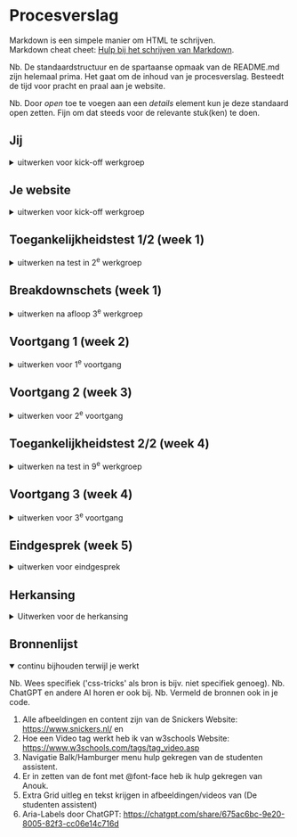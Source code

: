 # Procesverslag
Markdown is een simpele manier om HTML te schrijven.  
Markdown cheat cheet: [Hulp bij het schrijven van Markdown](https://github.com/adam-p/markdown-here/wiki/Markdown-Cheatsheet).

Nb. De standaardstructuur en de spartaanse opmaak van de README.md zijn helemaal prima. Het gaat om de inhoud van je procesverslag. Besteedt de tijd voor pracht en praal aan je website.

Nb. Door *open* toe te voegen aan een *details* element kun je deze standaard open zetten. Fijn om dat steeds voor de relevante stuk(ken) te doen.





## Jij

<details>
  <summary>uitwerken voor kick-off werkgroep</summary>

  ### Auteur: 
  Naoufal Haddouzi
  #### Je startniveau: 
  Blauw

  #### Je focus: 
  Surface Plane
 
</details>





## Je website

<details>
  <summary>uitwerken voor kick-off werkgroep</summary>

  ### Je opdracht: 

  link naar de website die je gaat namaken óf de naam/omschrijving van je eigen ontwerp

  https://www.snickers.nl/


  #### Screenshot(s) van de eerste pagina (small screen): 
  Home Pagina

  <img src="readme-images/home.jpg" width="375px" alt="Screenshot van de home pagina op de snickers website">

  #### Screenshot(s) van de tweede pagina (small screen):
  Stukje Geschiedenis Pagina

  <img src="readme-images/geschiedenis.jpg" width="375px" alt="Screenshot van de geschiedenis pagina op de snickers website">
 
</details>



## Toegankelijkheidstest 1/2 (week 1)

<details>
  <summary>uitwerken na test in 2<sup>e</sup> werkgroep</summary>

  ### Bevindingen
  Lijst met je bevindingen die in de test naar voren kwamen:

  - H2 element boven de H1 element
  - Website gebruikt geen complexe afbeeldingen
  - Videos kunnen gestopt worden in de website zelf
  - Geen darkmode support
  - Sommige afbeeldingen bewegen een kleinbeetje
  - Elke afbeelding heeft een ALT tekst
  - Perfecte kleuren contrast

</details>



## Breakdownschets (week 1)

<details>
  <summary>uitwerken na afloop 3<sup>e</sup> werkgroep</summary>

  ### de hele pagina: 

  Een logo rechts boven met een dropdown menu aan de zijkant, vervolgens een advertentie er onder, waar ook nog een button is om door te gaan naar een andere scherm. Ook nog alle verschillende Snickers die worden verkocht op dit moment.

  <img src="readme-images/volledigescreen.jpg" width="375px" alt="Een logo rechts boven met een dropdown menu aan de zijkant, vervolgens een advertentie er onder, waar ook nog een button is om door te gaan naar een andere scherm. Ook nog alle verschillende Snickers die worden verkocht op dit moment.">

  Meer advertenties en een footer met algemene informatie

  <img src="readme-images/volledigescreen2.jpg" width="375px" alt="Meer advertenties en een footer met algemene informatie">

  ### dynamisch deel: 

  Als het scherm een telefoon is, zal de navigatie bar een dropdown menu worden.

  <img src="readme-images/menu.jpg" width="375px" alt="Als het scherm een telefoon is, zal de navigatie bar een dropdown menu worden.">

  ### wellicht nog een dynamisch deel: 

  Afbeelding beweegt en de button highlight wanneer er op wordt gehoverd, met een kleine pauze. Ook zit er een video in.

  <img src="readme-images/button.jpg" width="375px" alt="Afbeelding beweegt en de button highlight wanneer er op wordt gehoverd, met een kleine pauze">

</details>





## Voortgang 1 (week 2)

<details>
  <summary>uitwerken voor 1<sup>e</sup> voortgang</summary>

  ### Stand van zaken

  Ik heb begonnen met alle content in mijn code te zetten. De tekst-inhoud was wel vanzelfsprekend. Wel waren sommmige headers niet logisch ingedeelt (dit staat ook in mijn bevindingen), dus ik heb besproken met de docent en gekeken wat nu het beste optie zou zijn qua headers.
  
Screenshots van nieuwe headers en tekst:

 <img src="readme-images/headers.png" width="375px" alt="Headers aangepast in code">


  Bij de afbeeldingen heb ik een nieuwe mapje gemaakt genaamd "images". Toch ging het mis met een paar afbeeldingen die ik direct uit de website heb gehaald. Soms waren ze niet compleet dus er misten een stukje of het moment dat het maar 1px was en helemaal niet kon gebruiken. Dit kwam blijkbaar door dat sommige afbeeldingen vast zaten in hun eigen database. Ik heb toen gezocht naar andere afbeeldingen die ik kon gebruiken.

Screenshots van afbeeldingen en foute pogingen:

<img src="readme-images/Images.png" width="375px" alt="Alle afbeeldingen in mijn mapje">
 <img src="readme-images/1pxfotogoede.png" width="375px" alt="De goede afbeelding die 1px is">
 <img src="readme-images/1pxfoto.png" width="375px" alt="foute poging 1px afbeelding">


  Er zat ook een video in mijn gekozen website. Dit viel wel mee op uiteindelijk in mijn code te zetten alleen moest ik gebruik maken van de "video" tag. 

   ### Agenda voor meeting

  Geen agenda gemaakt 

  ### Verslag van meeting
  hier na afloop snel de uitkomsten van de meeting vastleggen

  - In mijn website was de H1 niet helemaal logisch dus ik had nagevraagd wat ik de H1 zou maken. Ik kreeg te horen dat de logo het beste is om H1 te maken. Dus ik heb dat aangepast.
  - Bespreken of een hamburger menu handig is in mijn site. Uiteindelijk zijn we daar voor gegaan.
  - Ik had een section zonder header dus ik kreeg een "info" op mijn html van we w3school validation. Dit moet ik gaan aanpassen omdat de screenreader het ook niet lezen.
  - Taal van Engels naar Nederlands omdat alle content in het Nederlands is. Dit helpt ook met de screenreader.

</details>





## Voortgang 2 (week 3)

<details>
  <summary>uitwerken voor 2<sup>e</sup> voortgang</summary>

  ### Stand van zaken

  Ik ben begonnen met het maken van een header en footer en het alvast creeren van mijn tweede pagina. 

  Tijdens het creeren van mijn footer en header heb ik gemerkt dat ze allebij niet tegen de zijkanten kwamen. Douwe heeft me gelukkig daarbij geholpen en het lag aan dat de universal selector niet de padding en margin op "0" had. Sommige browsers zijn daar vervelend mij inclusief Firefox. 

  Ik ben begonnen met het opstellen van mijn css. Ik heb een Root gemaakt. Dit eigenlijk gewoon een stylesheet waar je verschillende kleuren, font-sizes etc al kan maken en dan gemakkelijk kan toevoegen op andere elementen. Ik had hier een beetje moeite mee omdat ik steeds in de war raakten met welke namen ik heb gebruikt. 

  Over namen gesproken, ik kreeg een goede tip van Anouk dat ik de namen van mijn images moest veranderen. Ik had overal een hoofdletter bij het begin en dit maakt niet perse uit maar het maakt het wel makkelijker als je die regel zelf voor je zet. Ook heb ik met de hulp van Anouk de fonts erin kunnen krijgen met @font-face. 

  <img src="readme-images/rootfont.png" width="375px" alt="Root en Font-face in mijn css">
  
  Ik ben ook wat meer gaan focussen op flexbox en wat het allemaal inhoud. Ik heb Flexbox Froggy gespeeld en heb wat kennis opgedaan. Ik kon op een paar afbeeldingen in mijn website op de goede plek krijgen. 

  Iets kleins was ook dat ik met de hulp van Levon mijn VSC en Github heb kunnen linken. Dus nu als ik wat verander in VSC kan ik het gelijk pushen naar Github zonder de heletijd te kopieren en plakken. 

  <img src="readme-images/commitgit.png" width="375px" alt="Commiten naar Github als ik iets heb veranderd in VSC">



  ### Agenda voor meeting

  Geen agenda gemaakt 
  
  ### Vragen voor meeting

  - Meer uitleg over nth-of-type en hoe dat zou werken met mijn tweede pagina.
  - Confirmatie over wat er nu allemaal in moet komen als je Surface Plane hebt gekozen.
  - Of de headings goed en logisch staan.


  ### Verslag van meeting
  hier na afloop snel de uitkomsten van de meeting vastleggen

  - 

</details>





## Toegankelijkheidstest 2/2 (week 4)

<details>
  <summary>uitwerken na test in 9<sup>e</sup> werkgroep</summary>

  ### Bevindingen
  Lijst met je bevindingen die in de test naar voren kwamen (geef ook aan wat er verbeterd is):

  - De website heeft een combinatie van Nederlandse maar ook Engels woorden. Dus de screenreader leest het raar op.

</details>





## Voortgang 3 (week 4)

<details>
  <summary>uitwerken voor 3<sup>e</sup> voortgang</summary>

  ### Stand van zaken
  Ik heb met Ali (de studenten assistent) gezeten aan een paar problemen opgelost.

  Ik kreeg mijn hamburgermenu niet aan de praat. Ik kreeg de lijntjes die ik had niet goed recht dus Ali heeft me daarbij geholpen. Hij heeft me gelijk geholpen met het opstellen van de Javascript. 

  <img src="readme-images/hamburgermenu.png" width="375px" alt="Hamburger menu gemaakt">

  Verder ben ik geholpen met het goed zetten van mijn sections. Het was eerst nog een beetje slordig en vooral toen ik ze allemaal begon te stylen.

  Ook heeft Ali een suggestie gedaan om al mijn afbeeldingen in een ul en li te zetten. 

  Ik heb ook hulp gekregen met goed zetten van mijn tekst in een afbeelding en video. Ali deed de voorstel om grid te gebruiken alleen begrijp ik het nogsteeds niet heel goed. Ook zei hij dat het slimmer was om de afbeelding/video wat donkerder te maken zodat het beter leesbaar zou zijn met de witte tekst. 

  Mijn css was nog heel slordig dus ik heb het ook even opgemaakt.

   <img src="readme-images/cssnieuwe.png" width="375px" alt="Afbeelding nette css">

  Ook heb ik bij elke button een "cursor pointer toegevoegd".



  ### Vragen voor meeting

  - Hoe ik de tweede pagina het best kan stylen
  - Is mijn bron vermelding duidelijk genoeg
  - Inspiratie voor meer Surface plane elementen


  ### Verslag van meeting
  hier na afloop snel de uitkomsten van de meeting vastleggen

  - punt 1
  - punt 2
  - nog een punt
  - ...

</details>





## Eindgesprek (week 5)

<details>
  <summary>uitwerken voor eindgesprek</summary>

  ### Je uitkomst - karakteristiek screenshots:
  <img src="readme-images/dummy-plaatje.jpg" width="375px" alt="uitomst opdracht 1">


  ### Dit ging goed/Heb ik geleerd: 
  Korte omschrijving met plaatjes

  <img src="readme-images/dummy-plaatje.jpg" width="375px" alt="top">


  ### Dit was lastig/Is niet gelukt:
  Korte omschrijving met plaatjes

  <img src="readme-images/dummy-plaatje.jpg" width="375px" alt="bummer">
</details>

## Herkansing

<details>
<summary>Uitwerken voor de herkansing</summary>

### Nog te doen voor de herkansing
- maak een formulier (op teams) (Gedaan)
- Maak een animatie voor de hamburgermenu (Gedaan)
- Alles checken voor hoofdletters en anders stylen (Gedaan)
- Span in lang=en zetten bij engels woorden (Gedaan)
- Wcag formulier maken (Gedaan)
- Netjes houden (Gedaan)
- Meer surface plane dingen (Gedaan)
- Read me goed bijhouden (Gedaan)

### Proces
Ik ben eerst begonnen met het plaatsen van een formulier in mijn website. Vasilis had al een goede formulier in Codepen gestuurd via teams dus 
die kon ik goed gebruiken. Ik heb de kleuren en font verandert zodat het wel goed past bij de website. 

<img src="readme-images/form.png" width="375px" alt="Afbeelding formulier">
<img src="readme-images/form2.png" width="375px" alt="Afbeelding formulier compleet">

De hamburgermenu had eerst geen animatie dus het kwam opeens tevoorschijn toen ik drukte op de menuknop. Nu heb ik een transition van 0.5s toegevoegd dat het wat soepeler maakt. Dit was een snelle fix. 

Verder kreeg ik als feedback om alle spellings en hoofdletters te checken, zodat de screenreader het goed leest. Ik heb gebruik gemaakt van Uppercase en andere css styling om het beter leesbaar te maken voor de screenreader. 

De screenreader las engelse woorden ook heel raar omdat het natuurlijk op het nederlands staat en de website ook. Ik heb nu bij alle engelse woorden zoals "Creamy" een span lang=en toegevoegd, zodat alles goed wordt gelezen. 

De wcag formulier is belangrijk voor het bekijken van de accesibility van mijn website. Ik heb deze ingevuld en nog kleine aanpassingen gedaan waar het kon. 

<img src="readme-images/wcag1.jpg" width="375px" alt="Afbeelding wcag formulier">
<img src="readme-images/wcag2.jpg" width="375px" alt="Afbeelding wcag formulier">
<img src="readme-images/wcag3.jpg" width="375px" alt="Afbeelding wcag formulier">
<img src="readme-images/wcag4.jpg" width="375px" alt="Afbeelding wcag formulier">
<img src="readme-images/wcag5.jpg" width="375px" alt="Afbeelding wcag formulier">

Ik heb verder nog wat surface plane effecten toegevoegd. Ik heb 2 extra animaties toegevoegd, de shake effect, die laat de logo van de website van links naar rechts bewegen, zodat het hopelijk duidelijk is dat het een knop is. En ik heb een shrink grow animatie toegevoegd bij afbeeldingen. Dit geeft een duidelijkere effect wanneer je hoverd over een afbeeldingen. 

<img src="readme-images/codeanimatie.png" width="375px" alt="Afbeelding code animaties">

Tot slot heb ik alles nagecheckt en gekeken of het wat netter kan qua code. Hiervoor heb ik de format selection gebruikt.

### Wat ging minder?

Omdat ik overal span moest toevoegen bij verschillende teksten, was de styling helemaal veranderd. Ik moest dus in CSS alles weer aanpassen. Dit ging goed totdat ik kwam bij de 2de pagina. Naast de span gebruikten de tweede pagina alle code van de eerste pagina dus de main. Dus bij sommige onderdelen in de code kon ik geen aanpassingen maken omdat het allemaal kwam van de main css code. Ik heb wel een fix kunnen vinden. Ik heb bij bijvoorbeeld margin "None" erachter geplaats inplaats van een eigenschap. Dit bleek het probleem op te lossen en het is wel logisch waarom het is opgelost. 

<img src="readme-images/code2depagina.png" width="375px" alt="Afbeelding code tweede pagina">

Verder heb ik moeite met de screenreader. De screenreader leest nogsteeds geen engelse woorden net als hoe ik het wil. Ik heb even gescrolt door het web en ben erachter gekomen dat het ligt aan de instellingen van de Windows Narrator. De narrator heeft verschillende talen en ik gebruik natuurlijk Nederlands omdat het een Nederlandse website is. Alleen kan de narrator wel zien wanneer iets geen Nederlands is, maar het leest het uiteindelijk helemaal niet. Ik kreeg als tip om de Narrator op Microsoft Mark te zetten die ook Nederlands support qua taal. Alleen sprak hij het heel raar aan dat je niet eens hoort wat hij zegt. Dus ik heb dit jammer genoeg niet kunnen oplossen. 

</details>


## Bronnenlijst

<details open>
  <summary>continu bijhouden terwijl je werkt</summary>

  Nb. Wees specifiek ('css-tricks' als bron is bijv. niet specifiek genoeg). 
  Nb. ChatGPT en andere AI horen er ook bij.
  Nb. Vermeld de bronnen ook in je code.

  1. Alle afbeeldingen en content zijn van de Snickers Website: https://www.snickers.nl/ en 
  2. Hoe een Video tag werkt heb ik van w3schools Website: https://www.w3schools.com/tags/tag_video.asp
  3. Navigatie Balk/Hamburger menu hulp gekregen van de studenten assistent.
  4. Er in zetten van de font met @font-face heb ik hulp gekregen van Anouk.
  5. Extra Grid uitleg en tekst krijgen in afbeeldingen/videos van (De studenten assistent)
  6. Aria-Labels door ChatGPT: https://chatgpt.com/share/675ac6bc-9e20-8005-82f3-cc06e14c716d
  

</details>